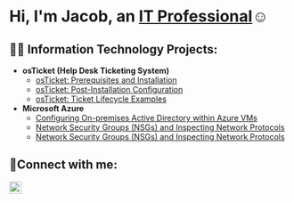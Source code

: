 <h1>Hi, I'm Jacob, an <a href="https://www.linkedin.com/in/jacob-bullock-9b9034344/">IT Professional</a>☺</h1>

<h2>👨‍💻 Information Technology Projects:</h2>

- <b>osTicket (Help Desk Ticketing System)</b>
  - [osTicket: Prerequisites and Installation](https://github.com/Rumblingcube/ostickt)
  - [osTicket: Post-Installation Configuration](https://github.com/Rumblingcube/osticket-post-install)
  - [osTicket: Ticket Lifecycle Examples](https://github.com/Rumblingcube/osticket-lifecycle/tree/main)
- <b>Microsoft Azure</b>
  - [Configuring On-premises Active Directory within Azure VMs](https://github.com/Rumblingcube/On-premises-Active-Directory-Deployed-in-the-Cloud-azure/tree/main)
  - [Network Security Groups (NSGs) and Inspecting Network Protocols](https://github.com/joshmadakorcc/azure-network-protols)
  - [Network Security Groups (NSGs) and Inspecting Network Protocols](https://github.com/joshmadakorcc/azure-network-protocols)

<h2>🤳Connect with me:</h2>

[<img align="left" alt="Jacob | LinkedIn" width="22px" src="https://cdn.jsdelivr.net/npm/simple-icons@v3/icons/linkedin.svg" />][linkedin]

[linkedin]: https://www.linkedin.com/in/jacob-bullock-9b9034344

